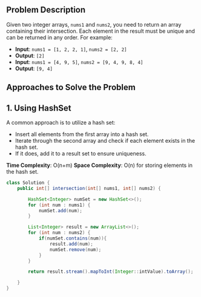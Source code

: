 ## Problem Description

Given two integer arrays, `nums1` and `nums2`, you need to return an array containing their intersection. Each element in the result must be unique and can be returned in any order. For example:

- **Input**: `nums1 = [1, 2, 2, 1]`, `nums2 = [2, 2]`
- **Output**: `[2]`
- **Input**: `nums1 = [4, 9, 5]`, `nums2 = [9, 4, 9, 8, 4]`
- **Output**: `[9, 4]`

## Approaches to Solve the Problem

## 1. Using HashSet

A common approach is to utilize a hash set:

- Insert all elements from the first array into a hash set.
- Iterate through the second array and check if each element exists in the hash set.
- If it does, add it to a result set to ensure uniqueness.

**Time Complexity**: O(n+m)
**Space Complexity**: O(n) for storing elements in the hash set.

```java
class Solution {
    public int[] intersection(int[] nums1, int[] nums2) {

        HashSet<Integer> numSet = new HashSet<>();  
        for (int num : nums1) {
            numSet.add(num);
        }

        List<Integer> result = new ArrayList<>();
        for (int num : nums2) {
            if(numSet.contains(num)){
                result.add(num);
                numSet.remove(num);
            }
        }

        return result.stream().mapToInt(Integer::intValue).toArray();

    }
}
```